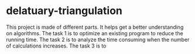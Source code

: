 # delatuary-triangulation
This project is made of different parts. It helps get a better understanding on algorithms. The task 1 is to optimize an existing program to
reduce the running time. The task 2 is to analyze the time consuming when the number of calculations increases. The task 3 is to 

